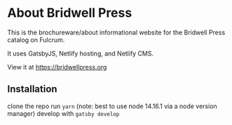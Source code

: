 # About Bridwell Press

This is the brochureware/about informational website for the Bridwell Press catalog on Fulcrum.

It uses GatsbyJS, Netlify hosting, and Netlify CMS.

View it at https://bridwellpress.org

## Installation

clone the repo
run `yarn` (note: best to use node 14.16.1 via a node version manager)
develop with `gatsby develop`
